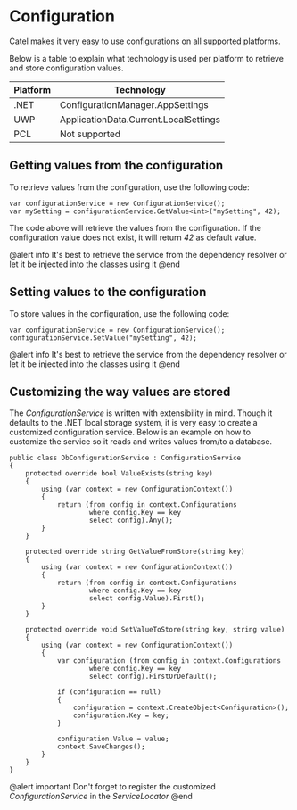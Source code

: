 # Configuration

Catel makes it very easy to use configurations on all supported platforms. 

Below is a table to explain what technology is used per platform to retrieve and store configuration values.

Platform|Technology
-|-
.NET|ConfigurationManager.AppSettings
UWP|ApplicationData.Current.LocalSettings
PCL|Not supported

## Getting values from the configuration

To retrieve values from the configuration, use the following code:

```
var configurationService = new ConfigurationService();
var mySetting = configurationService.GetValue<int>("mySetting", 42);
```

The code above will retrieve the values from the configuration. If the configuration value does not exist, it will return *42* as default value.

@alert info
It's best to retrieve the service from the dependency resolver or let it be injected into the classes using it
@end

## Setting values to the configuration

To store values in the configuration, use the following code:

```
var configurationService = new ConfigurationService();
configurationService.SetValue("mySetting", 42);
```

@alert info
It's best to retrieve the service from the dependency resolver or let it be injected into the classes using it
@end

## Customizing the way values are stored

The *ConfigurationService* is written with extensibility in mind. Though it defaults to the .NET local storage system, it is very easy to create a customized configuration service. Below is an example on how to customize the service so it reads and writes values from/to a database.

```
public class DbConfigurationService : ConfigurationService
{
    protected override bool ValueExists(string key)
    {
        using (var context = new ConfigurationContext())
        {
            return (from config in context.Configurations
                    where config.Key == key
                    select config).Any();
        }
    }
 
    protected override string GetValueFromStore(string key)
    {
        using (var context = new ConfigurationContext())
        {
            return (from config in context.Configurations
                    where config.Key == key
                    select config.Value).First();
        }
    }

    protected override void SetValueToStore(string key, string value)
    {
        using (var context = new ConfigurationContext())
        {
            var configuration (from config in context.Configurations
                    where config.Key == key
                    select config).FirstOrDefault();

            if (configuration == null)
            {
                configuration = context.CreateObject<Configuration>();
                configuration.Key = key;
            }

            configuration.Value = value;
            context.SaveChanges();
        }
    }
}
```

@alert important
Don't forget to register the customized *ConfigurationService* in the *ServiceLocator*
@end
